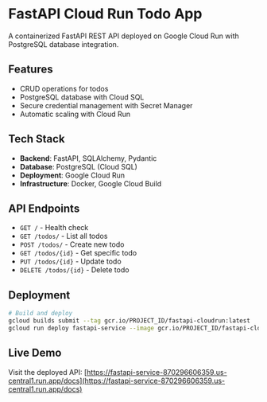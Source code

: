 # FastAPI Cloud Run Todo App

A containerized FastAPI REST API deployed on Google Cloud Run with PostgreSQL database integration.

## Features
- CRUD operations for todos
- PostgreSQL database with Cloud SQL
- Secure credential management with Secret Manager
- Automatic scaling with Cloud Run

## Tech Stack
- **Backend**: FastAPI, SQLAlchemy, Pydantic
- **Database**: PostgreSQL (Cloud SQL)
- **Deployment**: Google Cloud Run
- **Infrastructure**: Docker, Google Cloud Build

## API Endpoints
- `GET /` - Health check
- `GET /todos/` - List all todos
- `POST /todos/` - Create new todo
- `GET /todos/{id}` - Get specific todo
- `PUT /todos/{id}` - Update todo
- `DELETE /todos/{id}` - Delete todo

## Deployment
```bash
# Build and deploy
gcloud builds submit --tag gcr.io/PROJECT_ID/fastapi-cloudrun:latest
gcloud run deploy fastapi-service --image gcr.io/PROJECT_ID/fastapi-cloudrun:latest
```

## Live Demo
Visit the deployed API: [https://fastapi-service-870296606359.us-central1.run.app/docs](https://fastapi-service-870296606359.us-central1.run.app/docs)
